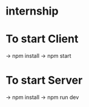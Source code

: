 # internship

# To start Client
 -> npm install
 -> npm start


# To start Server
 -> npm install
 -> npm run dev


